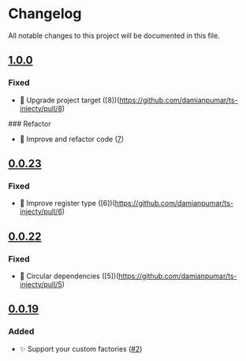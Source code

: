 # Changelog

All notable changes to this project will be documented in this file.

## [1.0.0](https://github.com/damianpumar/ts-injecty/compare/v0.0.24...v1.0.0)

### Fixed

-   🤘 Upgrade project target ([8])(https://github.com/damianpumar/ts-injecty/pull/8)

### Refactor

-   🎉 Improve and refactor code ([7](https://github.com/damianpumar/ts-injecty/pull/7))

## [0.0.23](https://github.com/damianpumar/ts-injecty/compare/v0.0.22...v0.0.23)

### Fixed

-   🤗 Improve register type ([6])(https://github.com/damianpumar/ts-injecty/pull/6)

## [0.0.22](https://github.com/damianpumar/ts-injecty/compare/v0.0.21...v0.0.22)

### Fixed

-   🐞 Circular dependencies ([5])(https://github.com/damianpumar/ts-injecty/pull/5)

## [0.0.19](https://github.com/damianpumar/ts-injecty/compare/v0.0.19...v0.0.20)

### Added

-   ✨ Support your custom factories ([#2](https://github.com/damianpumar/ts-injecty/pull/2))
